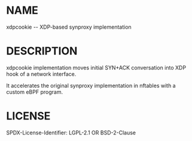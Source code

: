# NAME

xdpcookie -- XDP-based synproxy implementation

# DESCRIPTION

xdpcookie implementation moves initial SYN+ACK conversation into XDP hook of a network interface.

It accelerates the original synproxy implementation in nftables with a custom eBPF program.

# LICENSE

SPDX-License-Identifier: LGPL-2.1 OR BSD-2-Clause
